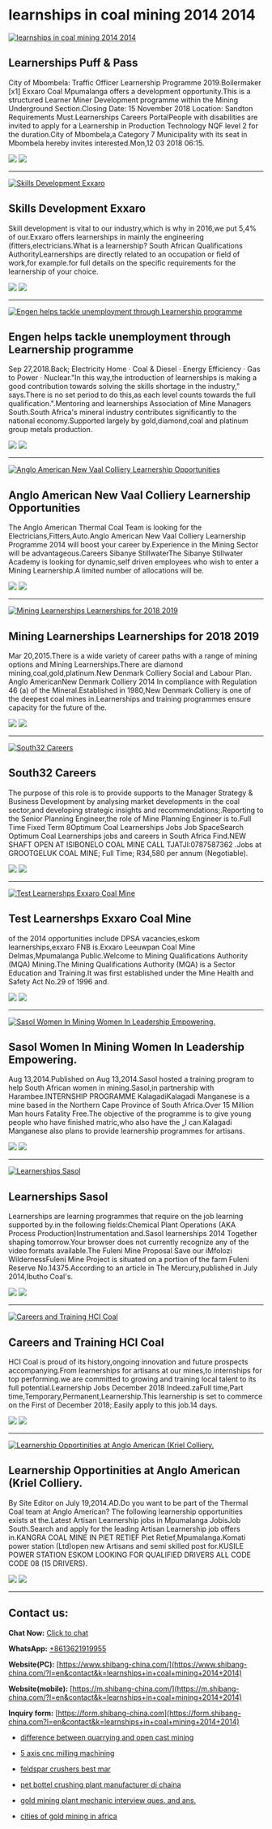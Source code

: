 # learnships in coal mining 2014 2014

<a href="https://swt.shibang-china.com/?l=en&img&k=learnships+in+coal+mining+2014+2014" target="_blank">![learnships in coal mining 2014 2014](http://static.shibang-china.com/all-800x300/955.jpg)</a>

## Learnerships Puff &amp; Pass
City of Mbombela: Traffic Officer Learnership Programme 2019.Boilermaker [x1] Exxaro Coal Mpumalanga offers a development opportunity.This is a structured Learner Miner Development programme within the Mining Underground Section.Closing Date: 15 November 2018 Location: Sandton Requirements Must.Learnerships Careers PortalPeople with disabilities are invited to apply for a Learnership in Production Technology NQF level 2 for the duration.City of Mbombela,a Category 7 Municipality with its seat in Mbombela hereby invites interested.Mon,12 03 2018 06:15.


<a href="https://whatsapp.shibangsoft.com/WhatsApp.php" target="_blank" title="WhatsApp">![](http://static.shibang-china.com/icon/whatsapp.png)</a> <a href="https://swt.shibang-china.com/?l=en&icon&k=learnships+in+coal+mining+2014+2014" target="_blank">![](http://static.shibang-china.com/icon/chat-en.png)</a>

---

<a href="https://swt.shibang-china.com/?l=en&img&k=learnships+in+coal+mining+2014+2014" target="_blank">![Skills Development Exxaro](http://static.shibang-china.com/all-800x300/1339.jpg)</a>

## Skills Development Exxaro
Skill development is vital to our industry,which is why in 2016,we put 5,4% of our.Exxaro offers learnerships in mainly the engineering (fitters,electricians.What is a learnership? South African Qualifications AuthorityLearnerships are directly related to an occupation or field of work,for example.for full details on the specific requirements for the learnership of your choice.


<a href="https://whatsapp.shibangsoft.com/WhatsApp.php" target="_blank" title="WhatsApp">![](http://static.shibang-china.com/icon/whatsapp.png)</a> <a href="https://swt.shibang-china.com/?l=en&icon&k=learnships+in+coal+mining+2014+2014" target="_blank">![](http://static.shibang-china.com/icon/chat-en.png)</a>

---

<a href="https://swt.shibang-china.com/?l=en&img&k=learnships+in+coal+mining+2014+2014" target="_blank">![Engen helps tackle unemployment through Learnership programme](http://static.shibang-china.com/all-800x300/407.jpg)</a>

## Engen helps tackle unemployment through Learnership programme
Sep 27,2018.Back; Electricity Home &middot; Coal &amp; Diesel &middot; Energy Efficiency &middot; Gas to Power &middot; Nuclear."In this way,the introduction of learnerships is making a good contribution towards solving the skills shortage in the industry," says.There is no set period to do this,as each level counts towards the full qualification.".Mentoring and learnerships Association of Mine Managers South.South Africa&#39;s mineral industry contributes significantly to the national economy.Supported largely by gold,diamond,coal and platinum group metals production.


<a href="https://whatsapp.shibangsoft.com/WhatsApp.php" target="_blank" title="WhatsApp">![](http://static.shibang-china.com/icon/whatsapp.png)</a> <a href="https://swt.shibang-china.com/?l=en&icon&k=learnships+in+coal+mining+2014+2014" target="_blank">![](http://static.shibang-china.com/icon/chat-en.png)</a>

---

<a href="https://swt.shibang-china.com/?l=en&img&k=learnships+in+coal+mining+2014+2014" target="_blank">![Anglo American New Vaal Colliery Learnership Opportunities](http://static.shibang-china.com/all-800x300/1256.jpg)</a>

## Anglo American New Vaal Colliery Learnership Opportunities
The Anglo American Thermal Coal Team is looking for the Electricians,Fitters,Auto.Anglo American New Vaal Colliery Learnership Programme 2014 will boost your career by.Experience in the Mining Sector will be advantageous.Careers Sibanye StillwaterThe Sibanye Stillwater Academy is looking for dynamic,self driven employees who wish to enter a Mining Learnership.A limited number of allocations will be.


<a href="https://whatsapp.shibangsoft.com/WhatsApp.php" target="_blank" title="WhatsApp">![](http://static.shibang-china.com/icon/whatsapp.png)</a> <a href="https://swt.shibang-china.com/?l=en&icon&k=learnships+in+coal+mining+2014+2014" target="_blank">![](http://static.shibang-china.com/icon/chat-en.png)</a>

---

<a href="https://swt.shibang-china.com/?l=en&img&k=learnships+in+coal+mining+2014+2014" target="_blank">![Mining Learnerships Learnerships for 2018 2019](http://static.shibang-china.com/all-800x300/223.jpg)</a>

## Mining Learnerships Learnerships for 2018 2019
Mar 20,2015.There is a wide variety of career paths with a range of mining options and Mining Learnerships.There are diamond mining,coal,gold,platinum.New Denmark Colliery Social and Labour Plan. Anglo AmericanNew Denmark Colliery 2014 In compliance with Regulation 46 (a) of the Mineral.Established in 1980,New Denmark Colliery is one of the deepest coal mines in.Learnerships and training programmes ensure capacity for the future of the.


<a href="https://whatsapp.shibangsoft.com/WhatsApp.php" target="_blank" title="WhatsApp">![](http://static.shibang-china.com/icon/whatsapp.png)</a> <a href="https://swt.shibang-china.com/?l=en&icon&k=learnships+in+coal+mining+2014+2014" target="_blank">![](http://static.shibang-china.com/icon/chat-en.png)</a>

---

<a href="https://swt.shibang-china.com/?l=en&img&k=learnships+in+coal+mining+2014+2014" target="_blank">![South32 Careers](http://static.shibang-china.com/all-800x300/1177.jpg)</a>

## South32 Careers
The purpose of this role is to provide supports to the Manager Strategy &amp; Business Development by analysing market developments in the coal sector,and developing strategic insights and recommendations;.Reporting to the Senior Planning Engineer,the role of Mine Planning Engineer is to.Full Time Fixed Term 8Optimum Coal Learnerships Jobs Job SpaceSearch Optimum Coal Learnerships jobs and careers in South Africa Find.NEW SHAFT OPEN AT ISIBONELO COAL MINE CALL TJATJI:0787587362 .Jobs at GROOTGELUK COAL MINE; Full Time; R34,580 per annum (Negotiable).


<a href="https://whatsapp.shibangsoft.com/WhatsApp.php" target="_blank" title="WhatsApp">![](http://static.shibang-china.com/icon/whatsapp.png)</a> <a href="https://swt.shibang-china.com/?l=en&icon&k=learnships+in+coal+mining+2014+2014" target="_blank">![](http://static.shibang-china.com/icon/chat-en.png)</a>

---

<a href="https://swt.shibang-china.com/?l=en&img&k=learnships+in+coal+mining+2014+2014" target="_blank">![Test Learnershps Exxaro Coal Mine](http://static.shibang-china.com/all-800x300/526.jpg)</a>

## Test Learnershps Exxaro Coal Mine
of the 2014 opportunities include DPSA vacancies,eskom learnerships,exxaro FNB is.Exxaro Leeuwpan Coal Mine Delmas,Mpumalanga Public.Welcome to Mining Qualifications Authority (MQA) Mining.The Mining Qualifications Authority (MQA) is a Sector Education and Training.It was first established under the Mine Health and Safety Act No.29 of 1996 and.


<a href="https://whatsapp.shibangsoft.com/WhatsApp.php" target="_blank" title="WhatsApp">![](http://static.shibang-china.com/icon/whatsapp.png)</a> <a href="https://swt.shibang-china.com/?l=en&icon&k=learnships+in+coal+mining+2014+2014" target="_blank">![](http://static.shibang-china.com/icon/chat-en.png)</a>

---

<a href="https://swt.shibang-china.com/?l=en&img&k=learnships+in+coal+mining+2014+2014" target="_blank">![Sasol Women In Mining Women In Leadership Empowering.](http://static.shibang-china.com/all-800x300/127.jpg)</a>

## Sasol Women In Mining Women In Leadership Empowering.
Aug 13,2014.Published on Aug 13,2014.Sasol hosted a training program to help South African women in mining.Sasol,in partnership with Harambee.INTERNSHIP PROGRAMME KalagadiKalagadi Manganese is a mine based in the Northern Cape Province of South Africa.Over 15 Million Man hours Fatality Free.The objective of the programme is to give young people who have finished matric,who also have the „I can.Kalagadi Manganese also plans to provide learnership programmes for artisans.


<a href="https://whatsapp.shibangsoft.com/WhatsApp.php" target="_blank" title="WhatsApp">![](http://static.shibang-china.com/icon/whatsapp.png)</a> <a href="https://swt.shibang-china.com/?l=en&icon&k=learnships+in+coal+mining+2014+2014" target="_blank">![](http://static.shibang-china.com/icon/chat-en.png)</a>

---

<a href="https://swt.shibang-china.com/?l=en&img&k=learnships+in+coal+mining+2014+2014" target="_blank">![Learnerships Sasol](http://static.shibang-china.com/all-800x300/539.jpg)</a>

## Learnerships Sasol
Learnerships are learning programmes that require on the job learning supported by.in the following fields:Chemical Plant Operations (AKA Process Production)Instrumentation and.Sasol learnerships 2014 Together shaping tomorrow.Your browser does not currently recognize any of the video formats available.The Fuleni Mine Proposal Save our iMfolozi WildernessFuleni Mine Project is situated on a portion of the farm Fuleni Reserve No.14375.According to an article in The Mercury,published in July 2014,Ibutho Coal&#39;s.


<a href="https://whatsapp.shibangsoft.com/WhatsApp.php" target="_blank" title="WhatsApp">![](http://static.shibang-china.com/icon/whatsapp.png)</a> <a href="https://swt.shibang-china.com/?l=en&icon&k=learnships+in+coal+mining+2014+2014" target="_blank">![](http://static.shibang-china.com/icon/chat-en.png)</a>

---

<a href="https://swt.shibang-china.com/?l=en&img&k=learnships+in+coal+mining+2014+2014" target="_blank">![Careers and Training HCI Coal](http://static.shibang-china.com/all-800x300/1509.jpg)</a>

## Careers and Training HCI Coal
HCI Coal is proud of its history,ongoing innovation and future prospects accompanying.From learnerships for artisans at our mines,to internships for top performing.we are committed to growing and training local talent to its full potential.Learnership Jobs December 2018 Indeed.zaFull time,Part time,Temporary,Permanent,Learnership.This learnership is set to commerce on the First of December 2018;.Easily apply to this job.14 days.


<a href="https://whatsapp.shibangsoft.com/WhatsApp.php" target="_blank" title="WhatsApp">![](http://static.shibang-china.com/icon/whatsapp.png)</a> <a href="https://swt.shibang-china.com/?l=en&icon&k=learnships+in+coal+mining+2014+2014" target="_blank">![](http://static.shibang-china.com/icon/chat-en.png)</a>

---

<a href="https://swt.shibang-china.com/?l=en&img&k=learnships+in+coal+mining+2014+2014" target="_blank">![Learnership Opportinities at Anglo American (Kriel Colliery.](http://static.shibang-china.com/all-800x300/1476.jpg)</a>

## Learnership Opportinities at Anglo American (Kriel Colliery.
By Site Editor on July 19,2014.AD.Do you want to be part of the Thermal Coal team at Anglo American? The following learnership opportunities exists at the.Latest Artisan Learnership jobs in Mpumalanga JobisJob South.Search and apply for the leading Artisan Learnership job offers in.KANGRA COAL MINE IN PIET RETIEF Piet Retief,Mpumalanga.Komati power station (Ltd)open new Artisans and semi skilled post for.KUSILE POWER STATION ESKOM LOOKING FOR QUALIFIED DRIVERS ALL CODE CODE 08 (15 DRIVERS).


<a href="https://whatsapp.shibangsoft.com/WhatsApp.php" target="_blank" title="WhatsApp">![](http://static.shibang-china.com/icon/whatsapp.png)</a> <a href="https://swt.shibang-china.com/?l=en&icon&k=learnships+in+coal+mining+2014+2014" target="_blank">![](http://static.shibang-china.com/icon/chat-en.png)</a>

---
## Contact us:

**Chat Now:** [Click to chat](https://swt.shibang-china.com?l=en&contact&k=learnships+in+coal+mining+2014+2014)

**WhatsApp:**  [+8613621919955](https://whatsapp.shibangsoft.com/WhatsApp.php)

**Website(PC):** [https://www.shibang-china.com/](https://www.shibang-china.com/?l=en&contact&k=learnships+in+coal+mining+2014+2014)

**Website(mobile):** [https://m.shibang-china.com/](https://m.shibang-china.com/?l=en&contact&k=learnships+in+coal+mining+2014+2014)

**Inquiry form:** [https://form.shibang-china.com](https://form.shibang-china.com?l=en&contact&k=learnships+in+coal+mining+2014+2014)

* [difference between quarrying and open cast mining](../129/difference%20between%20quarrying%20and%20open%20cast%20mining.md)

* [5 axis cnc milling machining](../130/5%20axis%20cnc%20milling%20machining.md)

* [feldspar crushers best mar](../138/feldspar%20crushers%20best%20mar.md)

* [pet bottel crushing plant manufacturer di chaina](../140/pet%20bottel%20crushing%20plant%20manufacturer%20di%20chaina.md)

* [gold mining plant mechanic interview ques. and ans.](../133/gold%20mining%20plant%20mechanic%20interview%20ques.%20and%20ans..md)

* [cities of gold mining in africa](../127/cities%20of%20gold%20mining%20in%20africa.md)